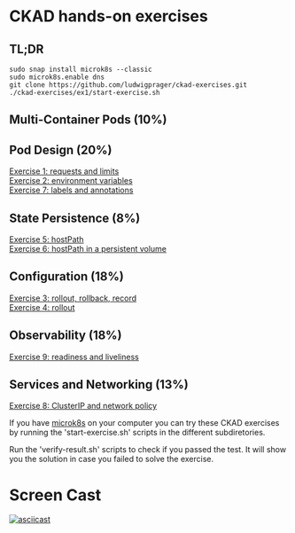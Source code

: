 # CKAD hands-on exercises

## TL;DR
```
sudo snap install microk8s --classic
sudo microk8s.enable dns
git clone https://github.com/ludwigprager/ckad-exercises.git
./ckad-exercises/ex1/start-exercise.sh 
```

## Multi-Container Pods (10%)
## Pod Design (20%)
[Exercise 1: requests and limits](./ex1/)  
[Exercise 2: environment variables](./ex2/)  
[Exercise 7: labels and annotations](./ex7/)  
## State Persistence (8%)
[Exercise 5: hostPath](./ex5/)  
[Exercise 6: hostPath in a persistent volume](./ex6/)  
## Configuration (18%)
[Exercise 3: rollout, rollback, record](./ex3/)  
[Exercise 4: rollout](./ex4/)  
## Observability (18%)
[Exercise 9: readiness and liveliness](./ex9/)  
## Services and Networking (13%)
[Exercise 8: ClusterIP and network policy](./ex8/)  

If you have [microk8s](https://microk8s.io/) on your computer you can try these CKAD
exercises by running the 'start-exercise.sh' scripts in the different subdiretories.  

Run the 'verify-result.sh' scripts to check if you passed the test.
It will show you the solution in case you failed to solve the exercise.

# Screen Cast
[![asciicast](ex1/ex1.png)](https://asciinema.org/a/404891)
